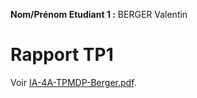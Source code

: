 **Nom/Prénom Etudiant 1 :** BERGER Valentin

# Rapport TP1

Voir [IA-4A-TPMDP-Berger.pdf](https://raw.githubusercontent.com/PolytechLyon/ia-4a-tpmdp-berger/master/IA-4A-TPMDP-Berger.pdf).
